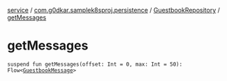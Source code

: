 [service](../../index.md) / [com.g0dkar.samplek8sproj.persistence](../index.md) / [GuestbookRepository](index.md) / [getMessages](./get-messages.md)

# getMessages

`suspend fun getMessages(offset: Int = 0, max: Int = 50): Flow<`[`GuestbookMessage`](../../com.g0dkar.samplek8sproj.model/-guestbook-message/index.md)`>`